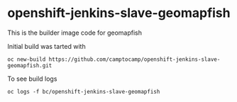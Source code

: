 # openshift-jenkins-slave-geomapfish

This is the builder image code for geomapfish

Initial build was tarted with

```
oc new-build https://github.com/camptocamp/openshift-jenkins-slave-geomapfish.git
```

To see build logs

```
oc logs -f bc/openshift-jenkins-slave-geomapfish
```
